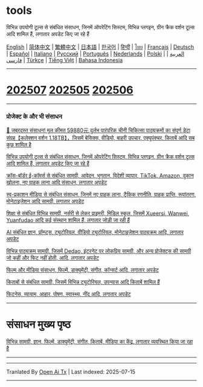 # tools
विभिन्न उपयोगी टूल्स से संबंधित संसाधन, जिनमें ऑपरेटिंग सिस्टम, विभिन्न प्लगइन, ग्रीन क्रैक वर्शन टूल्स आदि शामिल हैं, लगातार अपडेट किए जा रहे हैं

[English](https://openaitx.github.io/view.html?user=mswnlz&project=tools&lang=en) | [简体中文](https://openaitx.github.io/view.html?user=mswnlz&project=tools&lang=zh-CN) | [繁體中文](https://openaitx.github.io/view.html?user=mswnlz&project=tools&lang=zh-TW) | [日本語](https://openaitx.github.io/view.html?user=mswnlz&project=tools&lang=ja) | [한국어](https://openaitx.github.io/view.html?user=mswnlz&project=tools&lang=ko) | [हिन्दी](https://openaitx.github.io/view.html?user=mswnlz&project=tools&lang=hi) | [ไทย](https://openaitx.github.io/view.html?user=mswnlz&project=tools&lang=th) | [Français](https://openaitx.github.io/view.html?user=mswnlz&project=tools&lang=fr) | [Deutsch](https://openaitx.github.io/view.html?user=mswnlz&project=tools&lang=de) | [Español](https://openaitx.github.io/view.html?user=mswnlz&project=tools&lang=es) | [Italiano](https://openaitx.github.io/view.html?user=mswnlz&project=tools&lang=it) | [Русский](https://openaitx.github.io/view.html?user=mswnlz&project=tools&lang=ru) | [Português](https://openaitx.github.io/view.html?user=mswnlz&project=tools&lang=pt) | [Nederlands](https://openaitx.github.io/view.html?user=mswnlz&project=tools&lang=nl) | [Polski](https://openaitx.github.io/view.html?user=mswnlz&project=tools&lang=pl) | [العربية](https://openaitx.github.io/view.html?user=mswnlz&project=tools&lang=ar) | [فارسی](https://openaitx.github.io/view.html?user=mswnlz&project=tools&lang=fa) | [Türkçe](https://openaitx.github.io/view.html?user=mswnlz&project=tools&lang=tr) | [Tiếng Việt](https://openaitx.github.io/view.html?user=mswnlz&project=tools&lang=vi) | [Bahasa Indonesia](https://openaitx.github.io/view.html?user=mswnlz&project=tools&lang=id)



---------------
# [202507](https://raw.githubusercontent.com/mswnlz/tools/main/202507.md) [202505](https://raw.githubusercontent.com/mswnlz/tools/main/202505.md) [202506](https://raw.githubusercontent.com/mswnlz/tools/main/202506.md)



---------------
### प्रोजेक्ट के और भी संसाधन

[🎁 जबरदस्त संसाधन! मूल कीमत 59880元 दुर्लभ पारंपरिक चीनी चिकित्सा पाठ्यक्रमों का संपूर्ण डेटा संग्रह【कलेक्शन वर्शन 1.18TB】，जिसमें बेसिक्स, वीडियो, बाहरी उपचार, एक्यूपंक्चर, किताबें आदि सब कुछ शामिल है](https://github.com/mswnlz/chinese-traditional)

[विभिन्न उपयोगी टूल्स से संबंधित संसाधन, जिनमें ऑपरेटिंग सिस्टम, विभिन्न प्लगइन, ग्रीन क्रैक वर्शन टूल्स आदि शामिल हैं, लगातार अपडेट किए जा रहे हैं](https://github.com/mswnlz/tools)


[क्रॉस-बॉर्डर ई-कॉमर्स से संबंधित सामग्री, आवेदन, भुगतान, विदेशी व्यापार, TikTok, Amazon, दुकान खोलना, नए ग्राहक लाना आदि संसाधन, लगातार अपडेट](https://github.com/mswnlz/cross-border)

[स्व-प्रकाशन मीडिया से संबंधित संसाधन, जिनमें नए ग्राहक लाना, ट्रैफिक रणनीति, ग्राहक प्राप्ति, रूपांतरण, मोनेटाइजेशन आदि सामग्री, लगातार अपडेट](https://github.com/mswnlz/self-media)

[शिक्षा से संबंधित विभिन्न सामग्री, नर्सरी से लेकर प्राइमरी, मिडिल स्कूल, जिसमें Xueersi, Wanwei, Yuanfudao आदि कई संस्थान शामिल हैं, लगातार जोड़ी जा रही हैं](https://github.com/mswnlz/edu-knowlege)

[AI संबंधित ज्ञान, प्रॉम्प्ट्स, ट्यूटोरियल, वीडियो ट्यूटोरियल, मोनेटाइजेशन पाठ्यक्रम आदि, लगातार अपडेट](https://github.com/mswnlz/AIknowledge)

[विभिन्न पाठ्यक्रम सामग्री, जिसमें Dedao, इंटरनेट पर लोकप्रिय सामग्री, और अन्य प्रोजेक्ट्स की सामग्री जो कहीं और फिट नहीं होती, आदि, लगातार अपडेट](https://github.com/mswnlz/curriculum)

[फिल्म और मीडिया संसाधन, फिल्में, डाक्यूमेंट्री, संगीत, कॉन्सर्ट आदि, लगातार अपडेट](https://github.com/mswnlz/movies)

[किताबों से संबंधित सामग्री, जिसमें विभिन्न ट्यूटोरियल, उपन्यास आदि किताबें शामिल हैं](https://github.com/mswnlz/book)


[फिटनेस, व्यायाम, आहार, पोषण, स्वास्थ्य, नींद आदि, लगातार अपडेट](https://github.com/mswnlz/healthy)


---------------

# संसाधन मुख्य पृष्ठ
[विभिन्न सामग्री, ज्ञान, फिल्में, डाक्यूमेंट्री, संगीत, किताबें, मीडिया का केंद्र, लगातार व्यवस्थित किया जा रहा है](https://github.com/mswnlz)

---------------


---

Tranlated By [Open Ai Tx](https://github.com/OpenAiTx/OpenAiTx) | Last indexed: 2025-07-15

---